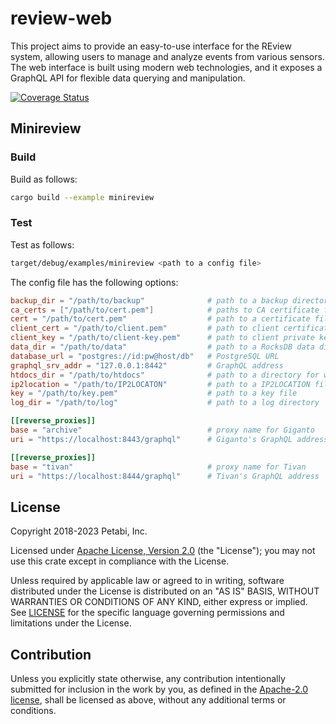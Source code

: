 # review-web

This project aims to provide an easy-to-use interface for the REview system,
allowing users to manage and analyze events from various sensors. The web
interface is built using modern web technologies, and it exposes a GraphQL API
for flexible data querying and manipulation.

[![Coverage Status](https://codecov.io/gh/aicers/review-web/branch/main/graphs/badge.svg)](https://codecov.io/gh/aicers/review-web)

## Minireview

### Build

Build as follows:

```sh
cargo build --example minireview
```

### Test

Test as follows:

```sh
target/debug/examples/minireview <path to a config file>
```

The config file has the following options:

```toml
backup_dir = "/path/to/backup"              # path to a backup directory
ca_certs = ["/path/to/cert.pem"]            # paths to CA certificate files
cert = "/path/to/cert.pem"                  # path to a certificate file
client_cert = "/path/to/client.pem"         # path to client certificate for mTLS (optional)
client_key = "/path/to/client-key.pem"      # path to client private key for mTLS (optional)
data_dir = "/path/to/data"                  # path to a RocksDB data directory
database_url = "postgres://id:pw@host/db"   # PostgreSQL URL
graphql_srv_addr = "127.0.0.1:8442"         # GraphQL address
htdocs_dir = "/path/to/htdocs"              # path to a directory for web files
ip2location = "/path/to/IP2LOCATON"         # path to a IP2LOCATION file
key = "/path/to/key.pem"                    # path to a key file
log_dir = "/path/to/log"                    # path to a log directory

[[reverse_proxies]]
base = "archive"                            # proxy name for Giganto
uri = "https://localhost:8443/graphql"      # Giganto's GraphQL address

[[reverse_proxies]]
base = "tivan"                              # proxy name for Tivan
uri = "https://localhost:8444/graphql"      # Tivan's GraphQL address
```

## License

Copyright 2018-2023 Petabi, Inc.

Licensed under [Apache License, Version 2.0][apache-license] (the "License");
you may not use this crate except in compliance with the License.

Unless required by applicable law or agreed to in writing, software distributed
under the License is distributed on an "AS IS" BASIS, WITHOUT WARRANTIES OR
CONDITIONS OF ANY KIND, either express or implied. See [LICENSE](LICENSE) for
the specific language governing permissions and limitations under the License.

## Contribution

Unless you explicitly state otherwise, any contribution intentionally submitted
for inclusion in the work by you, as defined in the [Apache-2.0
license][apache-license], shall be licensed as above, without any additional
terms or conditions.

[apache-license]: http://www.apache.org/licenses/LICENSE-2.0
